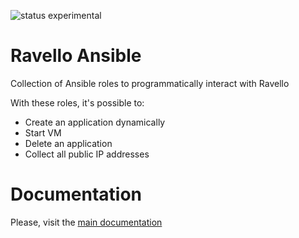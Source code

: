 ![status experimental](https://img.shields.io/badge/status-experimental-yellow.svg)

# Ravello Ansible

Collection of Ansible roles to programmatically interact with Ravello

With these roles, it's possible to:
- Create an application dynamically
- Start VM
- Delete an application
- Collect all public IP addresses

# Documentation

Please, visit the [main documentation](http://ravello-ansible.readthedocs.io)
